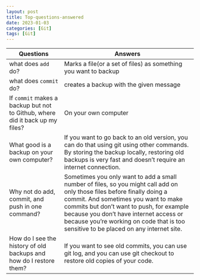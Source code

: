 ```yaml
---
layout: post
title: Top-questions-answered
date: 2023-01-03
categories: [Git]
tags: [Git]
---
```


| Questions | Answers                                                                                                                                                                                                                                                                                                                                       |
| --- |-----------------------------------------------------------------------------------------------------------------------------------------------------------------------------------------------------------------------------------------------------------------------------------------------------------------------------------------------|
|what does `add` do? | Marks a file(or a set of files) as something you want to backup                                                                                                                                                                                                                                                                               |
| what does `commit` do? | creates a backup with the given message                                                                                                                                                                                                                                                                                                       |
| If `commit` makes a backup but not to Github, where did it back up my files? | On your own computer                                                                                                                                                                                                                                                                                                                          |
| What good is a backup on your own computer? | If you want to go back to an old version, you can do that using git using other commands. By storing the backup locally, restoring old backups is very fast and doesn’t require an internet connection.                                                                                                                                       |
| Why not do add, commit, and push in one command? | Sometimes you only want to add a small number of files, so you might call add on only those files before finally doing a commit. And sometimes you want to make commits but don’t want to push, for example because you don’t have internet access or because you’re working on code that is too sensitive to be placed on any internet site. |
| How do I see the history of old backups and how do I restore them? | If you want to see old commits, you can use git log, and you can use git checkout to restore old copies of your code.                                                                                                                                                                                                                         |









